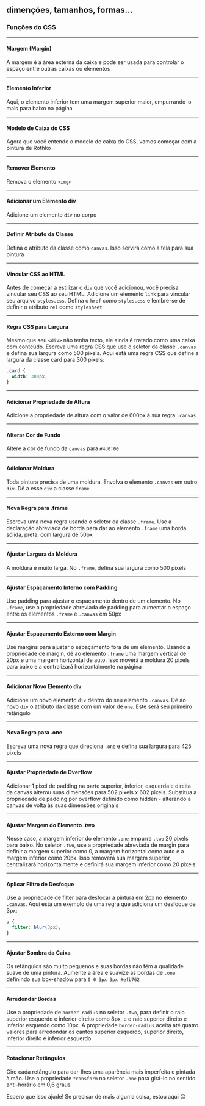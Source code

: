 dimenções, tamanhos, formas...
---
### Funções do CSS

---

#### Margem (Margin)
A margem é a área externa da caixa e pode ser usada para controlar o espaço entre outras caixas ou elementos

---

#### Elemento Inferior
Aqui, o elemento inferior tem uma margem superior maior, empurrando-o mais para baixo na página

---

#### Modelo de Caixa do CSS
Agora que você entende o modelo de caixa do CSS, vamos começar com a pintura de Rothko

---

#### Remover Elemento
Remova o elemento `<img>`

---

#### Adicionar um Elemento div
Adicione um elemento `div` no corpo

---

#### Definir Atributo da Classe
Defina o atributo da classe como `canvas`. Isso servirá como a tela para sua pintura

---

#### Vincular CSS ao HTML
Antes de começar a estilizar o `div` que você adicionou, você precisa vincular seu CSS ao seu HTML. Adicione um elemento `link` para vincular seu arquivo `styles.css`. Defina o `href` como `styles.css` e lembre-se de definir o atributo `rel` como `stylesheet`

---

#### Regra CSS para Largura
Mesmo que seu `<div>` não tenha texto, ele ainda é tratado como uma caixa com conteúdo. Escreva uma regra CSS que use o seletor da classe `.canvas` e defina sua largura como 500 pixels. Aqui está uma regra CSS que define a largura da classe card para 300 pixels:
```css
.card {
  width: 300px;
}
```

---

#### Adicionar Propriedade de Altura
Adicione a propriedade de altura com o valor de 600px à sua regra `.canvas`

---

#### Alterar Cor de Fundo
Altere a cor de fundo da `canvas` para `#4d0f00`

---

#### Adicionar Moldura
Toda pintura precisa de uma moldura. Envolva o elemento `.canvas` em outro `div`. Dê a esse `div` a classe `frame`

---

#### Nova Regra para .frame
Escreva uma nova regra usando o seletor da classe `.frame`. Use a declaração abreviada de borda para dar ao elemento `.frame` uma borda sólida, preta, com largura de 50px

---

#### Ajustar Largura da Moldura
A moldura é muito larga. No `.frame`, defina sua largura como 500 pixels

---

#### Ajustar Espaçamento Interno com Padding
Use padding para ajustar o espaçamento dentro de um elemento. No `.frame`, use a propriedade abreviada de padding para aumentar o espaço entre os elementos `.frame` e `.canvas` em 50px

---

#### Ajustar Espaçamento Externo com Margin
Use margins para ajustar o espaçamento fora de um elemento. Usando a propriedade de margin, dê ao elemento `.frame` uma margem vertical de 20px e uma margem horizontal de auto. Isso moverá a moldura 20 pixels para baixo e a centralizará horizontalmente na página

---

#### Adicionar Novo Elemento div
Adicione um novo elemento `div` dentro do seu elemento `.canvas`. Dê ao novo `div` o atributo da classe com um valor de `one`. Este será seu primeiro retângulo

---

#### Nova Regra para .one
Escreva uma nova regra que direciona `.one` e defina sua largura para 425 pixels

---

#### Ajustar Propriedade de Overflow
Adicionar 1 pixel de padding na parte superior, inferior, esquerda e direita da canvas alterou suas dimensões para 502 pixels x 602 pixels. Substitua a propriedade de padding por overflow definido como hidden - alterando a canvas de volta às suas dimensões originais

---

#### Ajustar Margem do Elemento .two
Nesse caso, a margem inferior do elemento `.one` empurra `.two` 20 pixels para baixo. No seletor `.two`, use a propriedade abreviada de margin para definir a margem superior como 0, a margem horizontal como auto e a margem inferior como 20px. Isso removerá sua margem superior, centralizará horizontalmente e definirá sua margem inferior como 20 pixels

---

#### Aplicar Filtro de Desfoque
Use a propriedade de filter para desfocar a pintura em 2px no elemento `.canvas`. Aqui está um exemplo de uma regra que adiciona um desfoque de 3px:
```css
p {
  filter: blur(3px);
}
```

---

#### Ajustar Sombra da Caixa
Os retângulos são muito pequenos e suas bordas não têm a qualidade suave de uma pintura. Aumente a área e suavize as bordas de `.one` definindo sua box-shadow para `0 0 3px 3px #efb762`

---

#### Arredondar Bordas
Use a propriedade de `border-radius` no seletor `.two`, para definir o raio superior esquerdo e inferior direito como 8px, e o raio superior direito e inferior esquerdo como 10px. A propriedade `border-radius` aceita até quatro valores para arredondar os cantos superior esquerdo, superior direito, inferior direito e inferior esquerdo

---

#### Rotacionar Retângulos
Gire cada retângulo para dar-lhes uma aparência mais imperfeita e pintada à mão. Use a propriedade `transform` no seletor `.one` para girá-lo no sentido anti-horário em 0,6 graus

Espero que isso ajude! Se precisar de mais alguma coisa, estou aqui 😊

